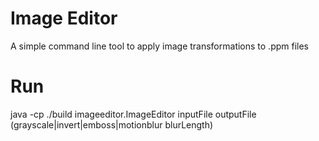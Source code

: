 # Image Editor

A simple command line tool to apply image transformations to .ppm files

# Run

java -cp ./build imageeditor.ImageEditor inputFile outputFile (grayscale|invert|emboss|motionblur blurLength)

